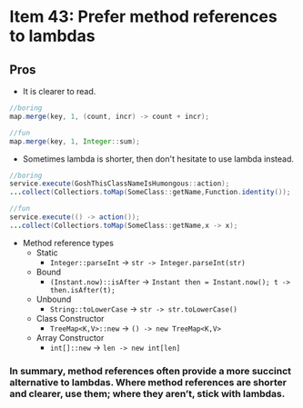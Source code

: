 # Item 43: Prefer method references to lambdas

## Pros
- It is clearer to read.

```java
//boring
map.merge(key, 1, (count, incr) -> count + incr);
```

```java
//fun
map.merge(key, 1, Integer::sum);
```

- Sometimes lambda is shorter, then don't hesitate to use lambda instead.
```java
//boring
service.execute(GoshThisClassNameIsHumongous::action);
...collect(Collectiors.toMap(SomeClass::getName,Function.identity()); 
```

```java
//fun
service.execute(() -> action());
...collect(Collectiors.toMap(SomeClass::getName,x -> x);
```

- Method reference types
  - Static
    - ``Integer::parseInt`` -> ``str -> Integer.parseInt(str)``
  - Bound
    - ``(Instant.now)::isAfter`` -> ``Instant then = Instant.now(); t -> then.isAfter(t);``
  - Unbound
    - ``String::toLowerCase`` -> ``str -> str.toLowerCase()``
  - Class Constructor
    - ``TreeMap<K,V>::new`` -> ``() -> new TreeMap<K,V>``
  - Array Constructor
    - ``int[]::new`` -> ``len -> new int[len]``
    
    
### In summary, method references often provide a more succinct alternative to lambdas. Where method references are shorter and clearer, use them; where they aren’t, stick with lambdas.         